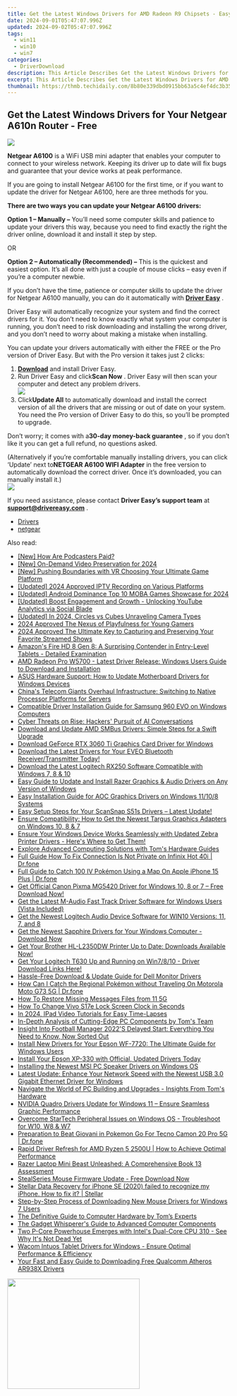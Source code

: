```yaml
---
title: Get the Latest Windows Drivers for AMD Radeon R9 Chipsets - Easy Guide!
date: 2024-09-01T05:47:07.996Z
updated: 2024-09-02T05:47:07.996Z
tags:
  - win11
  - win10
  - win7
categories:
  - DriverDownload
description: This Article Describes Get the Latest Windows Drivers for AMD Radeon R9 Chipsets - Easy Guide!
excerpt: This Article Describes Get the Latest Windows Drivers for AMD Radeon R9 Chipsets - Easy Guide!
thumbnail: https://thmb.techidaily.com/8b80e339dbd0915bb63a5c4ef4dc3b35128d5a8fefa5d8cd2d10ef2a2fa6ce03.jpg
---
```


## Get the Latest Windows Drivers for Your Netgear A610n Router - Free

![](https://images.drivereasy.com/wp-content/uploads/2019/09/NETGEAR-A6100.png)

**Netgear A6100** is a WiFi USB mini adapter that enables your computer to connect to your wireless network. Keeping its driver up to date will fix bugs and guarantee that your device works at peak performance.

 If you are going to install Netgear A6100 for the first time, or if you want to update the driver for Netgear A6100, here are three methods for you.

**There are two ways you can update your Netgear A6100 drivers:**

**Option 1 – Manually –** You’ll need some computer skills and patience to update your drivers this way, because you need to find exactly the right the driver online, download it and install it step by step.

OR

**Option 2 – Automatically (Recommended) –** This is the quickest and easiest option. It’s all done with just a couple of mouse clicks – easy even if you’re a computer newbie.

 If you don’t have the time, patience or computer skills to update the driver for Netgear A6100 manually, you can do it automatically with **[Driver Easy](https://tools.techidaily.com/drivereasy/download/)**  .

 Driver Easy will automatically recognize your system and find the correct drivers for it. You don’t need to know exactly what system your computer is running, you don’t need to risk downloading and installing the wrong driver, and you don’t need to worry about making a mistake when installing.

 You can update your drivers automatically with either the FREE or the Pro version of Driver Easy. But with the Pro version it takes just 2 clicks:

1. **[Download](https://tools.techidaily.com/drivereasy/download/)**  and install Driver Easy.
2. Run Driver Easy and click**Scan Now** . Driver Easy will then scan your computer and detect any problem drivers.  
![](https://images.drivereasy.com/wp-content/uploads/2018/07/9-3.png)
3. Click**Update All** to automatically download and install the correct version of all the drivers that are missing or out of date on your system. You need the Pro version of Driver Easy to do this, so you’ll be prompted to upgrade.  

 Don’t worry; it comes with a**30-day money-back guarantee** , so if you don’t like it you can get a full refund, no questions asked.  

 (Alternatively if you’re comfortable manually installing drivers, you can click ‘Update’ next to**NETGEAR A6100 WIFI Adapter** in the free version to automatically download the correct driver. Once it’s downloaded, you can manually install it.)  
![](https://images.drivereasy.com/wp-content/uploads/2018/07/10-1.png)

 If you need assistance, please contact **Driver Easy’s support team** at [**support@drivereasy.com**](https://tools.techidaily.com/drivereasy/download/) .

* [Drivers](https://tools.techidaily.com/drivereasy/download/)
* [netgear](https://tools.techidaily.com/drivereasy/download/)

<ins class="adsbygoogle"
     style="display:block"
     data-ad-format="autorelaxed"
     data-ad-client="ca-pub-7571918770474297"
     data-ad-slot="1223367746"></ins>



<ins class="adsbygoogle"
     style="display:block"
     data-ad-client="ca-pub-7571918770474297"
     data-ad-slot="8358498916"
     data-ad-format="auto"
     data-full-width-responsive="true"></ins>

<span class="atpl-alsoreadstyle">Also read:</span>
<div><ul>
<li><a href="https://some-techniques.techidaily.com/new-how-are-podcasters-paid/"><u>[New] How Are Podcasters Paid?</u></a></li>
<li><a href="https://digital-screen-recording.techidaily.com/new-on-demand-video-preservation-for-2024/"><u>[New] On-Demand Video Preservation for 2024</u></a></li>
<li><a href="https://extra-approaches.techidaily.com/new-pushing-boundaries-with-vr-choosing-your-ultimate-game-platform/"><u>[New] Pushing Boundaries with VR  Choosing Your Ultimate Game Platform</u></a></li>
<li><a href="https://desktop-recording.techidaily.com/updated-2024-approved-iptv-recording-on-various-platforms/"><u>[Updated] 2024 Approved  IPTV Recording on Various Platforms</u></a></li>
<li><a href="https://screen-activity-recording.techidaily.com/updated-android-dominance-top-10-moba-games-showcase-for-2024/"><u>[Updated] Android Dominance  Top 10 MOBA Games Showcase for 2024</u></a></li>
<li><a href="https://youtube-docs.techidaily.com/ed-boost-engagement-and-growth-unlocking-youtube-analytics-via-social-blade/"><u>[Updated] Boost Engagement and Growth - Unlocking YouTube Analytics via Social Blade</u></a></li>
<li><a href="https://fox-boxes.techidaily.com/updated-in-2024-circles-vs-cubes-unraveling-camera-types/"><u>[Updated] In 2024, Circles vs Cubes  Unraveling Camera Types</u></a></li>
<li><a href="https://screen-sharing-recording.techidaily.com/2024-approved-the-nexus-of-playfulness-for-young-gamers/"><u>2024 Approved  The Nexus of Playfulness for Young Gamers</u></a></li>
<li><a href="https://screen-activity-recording.techidaily.com/2024-approved-the-ultimate-key-to-capturing-and-preserving-your-favorite-streamed-shows/"><u>2024 Approved  The Ultimate Key to Capturing and Preserving Your Favorite Streamed Shows</u></a></li>
<li><a href="https://buynow-info.techidaily.com/amazons-fire-hd-8-gen-8-a-surprising-contender-in-entry-level-tablets-detailed-examination/"><u>Amazon's Fire HD 8 Gen 8: A Surprising Contender in Entry-Level Tablets - Detailed Examination</u></a></li>
<li><a href="https://hardware-updates.techidaily.com/amd-radeon-pro-w5700-latest-driver-release-windows-users-guide-to-download-and-installation/"><u>AMD Radeon Pro W5700 - Latest Driver Release: Windows Users Guide to Download and Installation</u></a></li>
<li><a href="https://hardware-updates.techidaily.com/asus-hardware-support-how-to-update-motherboard-drivers-for-windows-devices/"><u>ASUS Hardware Support: How to Update Motherboard Drivers for Windows Devices</u></a></li>
<li><a href="https://hardware-updates.techidaily.com/chinas-telecom-giants-overhaul-infrastructure-switching-to-native-processor-platforms-for-servers/"><u>China's Telecom Giants Overhaul Infrastructure: Switching to Native Processor Platforms for Servers</u></a></li>
<li><a href="https://hardware-updates.techidaily.com/compatible-driver-installation-guide-for-samsung-960-evo-on-windows-computers/"><u>Compatible Driver Installation Guide for Samsung 960 EVO on Windows Computers</u></a></li>
<li><a href="https://tech-savvy.techidaily.com/cyber-threats-on-rise-hackers-pursuit-of-ai-conversations/"><u>Cyber Threats on Rise: Hackers' Pursuit of AI Conversations</u></a></li>
<li><a href="https://hardware-updates.techidaily.com/download-and-update-amd-smbus-drivers-simple-steps-for-a-swift-upgrade/"><u>Download and Update AMD SMBus Drivers: Simple Steps for a Swift Upgrade</u></a></li>
<li><a href="https://hardware-updates.techidaily.com/download-geforce-rtx-3060-ti-graphics-card-driver-for-windows/"><u>Download GeForce RTX 3060 Ti Graphics Card Driver for Windows</u></a></li>
<li><a href="https://hardware-updates.techidaily.com/1722976288160-download-the-latest-drivers-for-your-eveo-bluetooth-receivertransmitter-today/"><u>Download the Latest Drivers for Your EVEO Bluetooth Receiver/Transmitter Today!</u></a></li>
<li><a href="https://hardware-updates.techidaily.com/download-the-latest-logitech-rx250-software-compatible-with-windows-7-8-and-10/"><u>Download the Latest Logitech RX250 Software Compatible with Windows 7, 8 & 10</u></a></li>
<li><a href="https://hardware-updates.techidaily.com/easy-guide-to-update-and-install-razer-graphics-and-audio-drivers-on-any-version-of-windows/"><u>Easy Guide to Update and Install Razer Graphics & Audio Drivers on Any Version of Windows</u></a></li>
<li><a href="https://hardware-updates.techidaily.com/easy-installation-guide-for-aoc-graphics-drivers-on-windows-11108-systems/"><u>Easy Installation Guide for AOC Graphics Drivers on Windows 11/10/8 Systems</u></a></li>
<li><a href="https://hardware-updates.techidaily.com/1722973581673-easy-setup-steps-for-your-scansnap-s51s-drivers-latest-update/"><u>Easy Setup Steps for Your ScanSnap S51s Drivers – Latest Update!</u></a></li>
<li><a href="https://hardware-updates.techidaily.com/ensure-compatibility-how-to-get-the-newest-targus-graphics-adapters-on-windows-10-8-and-7/"><u>Ensure Compatibility: How to Get the Newest Targus Graphics Adapters on Windows 10, 8 & 7</u></a></li>
<li><a href="https://hardware-updates.techidaily.com/1722971652934-ensure-your-windows-device-works-seamlessly-with-updated-zebra-printer-drivers-heres-where-to-get-them/"><u>Ensure Your Windows Device Works Seamlessly with Updated Zebra Printer Drivers - Here's Where to Get Them!</u></a></li>
<li><a href="https://hardware-updates.techidaily.com/explore-advanced-computing-solutions-with-toms-hardware-guides/"><u>Explore Advanced Computing Solutions with Tom's Hardware Guides</u></a></li>
<li><a href="https://howto.techidaily.com/full-guide-how-to-fix-connection-is-not-private-on-infinix-hot-40i-drfone-by-drfone-fix-android-problems-fix-android-problems/"><u>Full Guide How To Fix Connection Is Not Private on Infinix Hot 40i | Dr.fone</u></a></li>
<li><a href="https://ios-pokemon-go.techidaily.com/full-guide-to-catch-100-iv-pokemon-using-a-map-on-apple-iphone-15-plus-drfone-by-drfone-virtual-ios/"><u>Full Guide to Catch 100 IV Pokémon Using a Map On Apple iPhone 15 Plus | Dr.fone</u></a></li>
<li><a href="https://hardware-updates.techidaily.com/get-official-canon-pixma-mg5420-driver-for-windows-10-8-or-7-free-download-now/"><u>Get Official Canon Pixma MG5420 Driver for Windows 10, 8 or 7 – Free Download Now!</u></a></li>
<li><a href="https://hardware-updates.techidaily.com/get-the-latest-m-audio-fast-track-driver-software-for-windows-users-vista-included/"><u>Get the Latest M-Audio Fast Track Driver Software for Windows Users (Vista Included)</u></a></li>
<li><a href="https://hardware-updates.techidaily.com/get-the-newest-logitech-audio-device-software-for-win10-versions-11-7-and-8/"><u>Get the Newest Logitech Audio Device Software for WIN10 Versions: 11, 7, and 8</u></a></li>
<li><a href="https://hardware-updates.techidaily.com/1722958367553-get-the-newest-sapphire-drivers-for-your-windows-computer-download-now/"><u>Get the Newest Sapphire Drivers for Your Windows Computer - Download Now</u></a></li>
<li><a href="https://hardware-updates.techidaily.com/get-your-brother-hl-l2350dw-printer-up-to-date-downloads-available-now/"><u>Get Your Brother HL-L2350DW Printer Up to Date: Downloads Available Now!</u></a></li>
<li><a href="https://hardware-updates.techidaily.com/get-your-logitech-t630-up-and-running-on-win7810-driver-download-links-here/"><u>Get Your Logitech T630 Up and Running on Win7/8/10 - Driver Download Links Here!</u></a></li>
<li><a href="https://hardware-updates.techidaily.com/hassle-free-download-and-update-guide-for-dell-monitor-drivers/"><u>Hassle-Free Download & Update Guide for Dell Monitor Drivers</u></a></li>
<li><a href="https://android-pokemon-go.techidaily.com/how-can-i-catch-the-regional-pokemon-without-traveling-on-motorola-moto-g73-5g-drfone-by-drfone-virtual-android/"><u>How Can I Catch the Regional Pokémon without Traveling On Motorola Moto G73 5G | Dr.fone</u></a></li>
<li><a href="https://blog-min.techidaily.com/how-to-restore-missing-messages-files-from-11-5g-by-fonelab-android-recover-messages/"><u>How To  Restore Missing Messages Files from 11 5G</u></a></li>
<li><a href="https://android-unlock.techidaily.com/how-to-change-vivo-s17e-lock-screen-clock-in-seconds-by-drfone-android/"><u>How To Change Vivo S17e Lock Screen Clock in Seconds</u></a></li>
<li><a href="https://screen-recording.techidaily.com/in-2024-ipad-video-tutorials-for-easy-time-lapses/"><u>In 2024, IPad Video Tutorials for Easy Time-Lapses</u></a></li>
<li><a href="https://hardware-updates.techidaily.com/in-depth-analysis-of-cutting-edge-pc-components-by-toms-team/"><u>In-Depth Analysis of Cutting-Edge PC Components by Tom's Team</u></a></li>
<li><a href="https://win-solutions.techidaily.com/1723013675296-insight-into-football-manager-2022s-delayed-start-everything-you-need-to-know-now-sorted-out/"><u>Insight Into Football Manager 2022'S Delayed Start: Everything You Need to Know, Now Sorted Out</u></a></li>
<li><a href="https://hardware-updates.techidaily.com/install-new-drivers-for-your-epson-wf-7720-the-ultimate-guide-for-windows-users/"><u>Install New Drivers for Your Epson WF-7720: The Ultimate Guide for Windows Users</u></a></li>
<li><a href="https://hardware-updates.techidaily.com/install-your-epson-xp-330-with-official-updated-drivers-today/"><u>Install Your Epson XP-330 with Official, Updated Drivers Today</u></a></li>
<li><a href="https://hardware-updates.techidaily.com/installing-the-newest-msi-pc-speaker-drivers-on-windows-os/"><u>Installing the Newest MSI PC Speaker Drivers on Windows OS</u></a></li>
<li><a href="https://hardware-updates.techidaily.com/latest-update-enhance-your-network-speed-with-the-newest-usb-30-gigabit-ethernet-driver-for-windows/"><u>Latest Update: Enhance Your Network Speed with the Newest USB 3.0 Gigabit Ethernet Driver for Windows</u></a></li>
<li><a href="https://hardware-updates.techidaily.com/navigate-the-world-of-pc-building-and-upgrades-insights-from-toms-hardware/"><u>Navigate the World of PC Building and Upgrades - Insights From Tom's Hardware</u></a></li>
<li><a href="https://hardware-updates.techidaily.com/nvidia-quadro-drivers-update-for-windows-11-ensure-seamless-graphic-performance/"><u>NVIDIA Quadro Drivers Update for Windows 11 – Ensure Seamless Graphic Performance</u></a></li>
<li><a href="https://hardware-updates.techidaily.com/overcome-startech-peripheral-issues-on-windows-os-troubleshoot-for-w10-w8-and-w7/"><u>Overcome StarTech Peripheral Issues on Windows OS - Troubleshoot for W10, W8 & W7</u></a></li>
<li><a href="https://android-pokemon-go.techidaily.com/preparation-to-beat-giovani-in-pokemon-go-for-tecno-camon-20-pro-5g-drfone-by-drfone-virtual-android/"><u>Preparation to Beat Giovani in Pokemon Go For Tecno Camon 20 Pro 5G | Dr.fone</u></a></li>
<li><a href="https://hardware-updates.techidaily.com/rapid-driver-refresh-for-amd-ryzen-5-2500u-how-to-achieve-optimal-performance/"><u>Rapid Driver Refresh for AMD Ryzen 5 2500U | How to Achieve Optimal Performance</u></a></li>
<li><a href="https://buynow-info.techidaily.com/razer-laptop-mini-beast-unleashed-a-comprehensive-book-13-assessment/"><u>Razer Laptop Mini Beast Unleashed: A Comprehensive Book 13 Assessment</u></a></li>
<li><a href="https://hardware-updates.techidaily.com/stealseries-mouse-firmware-update-free-download-now/"><u>StealSeries Mouse Firmware Update - Free Download Now</u></a></li>
<li><a href="https://techidaily.com/stellar-data-recovery-for-iphone-se-2020-failed-to-recognize-my-iphone-how-to-fix-it-stellar-by-stellar-data-recovery-ios-iphone-data-recovery/"><u>Stellar Data Recovery for iPhone SE (2020) failed to recognize my iPhone. How to fix it? | Stellar</u></a></li>
<li><a href="https://hardware-updates.techidaily.com/step-by-step-process-of-downloading-new-mouse-drivers-for-windows-7-users/"><u>Step-by-Step Process of Downloading New Mouse Drivers for Windows 7 Users</u></a></li>
<li><a href="https://hardware-help.techidaily.com/the-definitive-guide-to-computer-hardware-by-toms-experts/"><u>The Definitive Guide to Computer Hardware by Tom’s Experts</u></a></li>
<li><a href="https://hardware-updates.techidaily.com/the-gadget-whisperers-guide-to-advanced-computer-components/"><u>The Gadget Whisperer's Guide to Advanced Computer Components</u></a></li>
<li><a href="https://hardware-updates.techidaily.com/two-p-core-powerhouse-emerges-with-intels-dual-core-cpu-310-see-why-its-not-dead-yet/"><u>Two P-Core Powerhouse Emerges with Intel's Dual-Core CPU 310 - See Why It's Not Dead Yet</u></a></li>
<li><a href="https://hardware-updates.techidaily.com/wacom-intuos-tablet-drivers-for-windows-ensure-optimal-performance-and-efficiency/"><u>Wacom Intuos Tablet Drivers for Windows - Ensure Optimal Performance & Efficiency</u></a></li>
<li><a href="https://hardware-updates.techidaily.com/your-fast-and-easy-guide-to-downloading-free-qualcomm-atheros-ar938x-drivers/"><u>Your Fast and Easy Guide to Downloading Free Qualcomm Atheros AR938X Drivers</u></a></li>
</ul></div>

<!-- affiliate ads begin -->
<a href="https://caperobbin.sjv.io/c/5597632/2006123/18460" target="_top" id="2006123"><img src="//a.impactradius-go.com/display-ad/18460-2006123" border="0" alt="" width="300" height="250"/></a><img height="0" width="0" src="https://imp.pxf.io/i/5597632/2006123/18460" style="position:absolute;visibility:hidden;" border="0" />
<!-- affiliate ads end -->